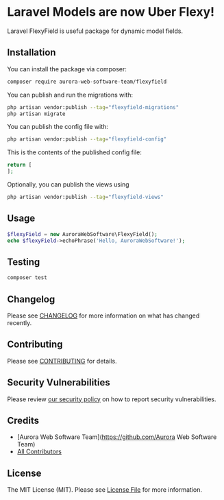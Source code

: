 # Laravel Models are now Uber Flexy!
Laravel FlexyField is useful package for dynamic model fields.

## Installation

You can install the package via composer:

```bash
composer require aurora-web-software-team/flexyfield
```

You can publish and run the migrations with:

```bash
php artisan vendor:publish --tag="flexyfield-migrations"
php artisan migrate
```

You can publish the config file with:

```bash
php artisan vendor:publish --tag="flexyfield-config"
```

This is the contents of the published config file:

```php
return [
];
```

Optionally, you can publish the views using

```bash
php artisan vendor:publish --tag="flexyfield-views"
```

## Usage

```php
$flexyField = new AuroraWebSoftware\FlexyField();
echo $flexyField->echoPhrase('Hello, AuroraWebSoftware!');
```

## Testing

```bash
composer test
```

## Changelog

Please see [CHANGELOG](CHANGELOG.md) for more information on what has changed recently.

## Contributing

Please see [CONTRIBUTING](CONTRIBUTING.md) for details.

## Security Vulnerabilities

Please review [our security policy](../../security/policy) on how to report security vulnerabilities.

## Credits

- [Aurora Web Software Team](https://github.com/Aurora Web Software Team)
- [All Contributors](../../contributors)

## License

The MIT License (MIT). Please see [License File](LICENSE.md) for more information.

